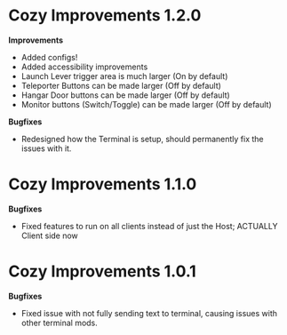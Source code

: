# Cozy Improvements 1.2.0 
**Improvements**  
- Added configs!
- Added accessibility improvements
 - Launch Lever trigger area is much larger (On by default)
 - Teleporter Buttons can be made larger (Off by default)
 - Hangar Door buttons can be made larger (Off by default)
 - Monitor buttons (Switch/Toggle) can be made larger (Off by default)

**Bugfixes**  
- Redesigned how the Terminal is setup, should permanently fix the issues with it.



# Cozy Improvements 1.1.0 
**Bugfixes**  
- Fixed features to run on all clients instead of just the Host; ACTUALLY Client side now



# Cozy Improvements 1.0.1  
**Bugfixes**  
- Fixed issue with not fully sending text to terminal, causing issues with other terminal mods.
